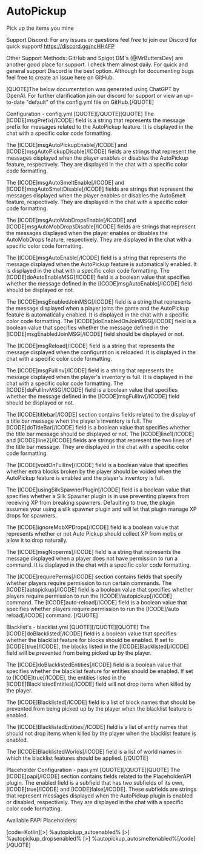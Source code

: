 # AutoPickup
 Pick up the items you mine

Support Discord:
For any issues or questions feel free to join our Discord for quick support!
https://discord.gg/ncHH4FP

Other Support Methods:
GitHub and Spigot DM's (@MrButtersDev) are another good place for support. I check them almost daily. For quick and general support Discord is the best option. Although for documenting bugs feel free to create an issue here on GitHub.

[QUOTE]The below documentation was generated using ChatGPT by OpenAI. For further clarification join our discord for support or view an up-to-date "default" of the config.yml file on GitHub.[/QUOTE]

Configuration - config.yml
[QUOTE][/QUOTE][QUOTE]
The [ICODE]msgPrefix[/ICODE] field is a string that represents the message prefix for messages related to the AutoPickup feature. It is displayed in the chat with a specific color code formatting.

The [ICODE]msgAutoPickupEnable[/ICODE] and [ICODE]msgAutoPickupDisable[/ICODE] fields are strings that represent the messages displayed when the player enables or disables the AutoPickup feature, respectively. They are displayed in the chat with a specific color code formatting.

The [ICODE]msgAutoSmeltEnable[/ICODE] and [ICODE]msgAutoSmeltDisable[/ICODE] fields are strings that represent the messages displayed when the player enables or disables the AutoSmelt feature, respectively. They are displayed in the chat with a specific color code formatting.

The [ICODE]msgAutoMobDropsEnable[/ICODE] and [ICODE]msgAutoMobDropsDisable[/ICODE] fields are strings that represent the messages displayed when the player enables or disables the AutoMobDrops feature, respectively. They are displayed in the chat with a specific color code formatting.

The [ICODE]msgAutoEnable[/ICODE] field is a string that represents the message displayed when the AutoPickup feature is automatically enabled. It is displayed in the chat with a specific color code formatting. The [ICODE]doAutoEnableMSG[/ICODE] field is a boolean value that specifies whether the message defined in the [ICODE]msgAutoEnable[/ICODE] field should be displayed or not.

The [ICODE]msgEnabledJoinMSG[/ICODE] field is a string that represents the message displayed when a player joins the game and the AutoPickup feature is automatically enabled. It is displayed in the chat with a specific color code formatting. The [ICODE]doEnabledOnJoinMSG[/ICODE] field is a boolean value that specifies whether the message defined in the [ICODE]msgEnabledJoinMSG[/ICODE] field should be displayed or not.

The [ICODE]msgReload[/ICODE] field is a string that represents the message displayed when the configuration is reloaded. It is displayed in the chat with a specific color code formatting.

The [ICODE]msgFullInv[/ICODE] field is a string that represents the message displayed when the player's inventory is full. It is displayed in the chat with a specific color code formatting. The [ICODE]doFullInvMSG[/ICODE] field is a boolean value that specifies whether the message defined in the [ICODE]msgFullInv[/ICODE] field should be displayed or not.

The [ICODE]titlebar[/ICODE] section contains fields related to the display of a title bar message when the player's inventory is full. The [ICODE]doTitleBar[/ICODE] field is a boolean value that specifies whether the title bar message should be displayed or not. The [ICODE]line1[/ICODE] and [ICODE]line2[/ICODE] fields are strings that represent the two lines of the title bar message. They are displayed in the chat with a specific color code formatting.

The [ICODE]voidOnFullInv[/ICODE] field is a boolean value that specifies whether extra blocks broken by the player should be voided when the AutoPickup feature is enabled and the player's inventory is full.

The [ICODE]usingSilkSpawnerPlugin[/ICODE] field is a boolean value that specifies whether a Silk Spawner plugin is in use preventing players from receiving XP from breaking spawners. Defaulting to true, the plugin assumes your using a silk spawner plugin and will let that plugin manage XP drops for spawners.

The [ICODE]ignoreMobXPDrops[/ICODE] field is a boolean value that represents whether or not Auto Pickup should collect XP from mobs or allow it to drop naturally.

The [ICODE]msgNoperms[/ICODE] field is a string that represents the message displayed when a player does not have permission to run a command. It is displayed in the chat with a specific color code formatting.

The [ICODE]requirePerms[/ICODE] section contains fields that specify whether players require permission to run certain commands. The [ICODE]autopickup[/ICODE] field is a boolean value that specifies whether players require permission to run the [ICODE]/autopickup[/ICODE] command. The [ICODE]auto-reload[/ICODE] field is a boolean value that specifies whether players require permission to run the [ICODE]/auto reload[/ICODE] command.
[/QUOTE]

Blacklist's - blacklist.yml
[QUOTE][/QUOTE][QUOTE]
The [ICODE]doBlacklisted[/ICODE] field is a boolean value that specifies whether the blacklist feature for blocks should be enabled. If set to [ICODE]true[/ICODE], the blocks listed in the [ICODE]Blacklisted[/ICODE] field will be prevented from being picked up by the player.

The [ICODE]doBlacklistedEntities[/ICODE] field is a boolean value that specifies whether the blacklist feature for entities should be enabled. If set to [ICODE]true[/ICODE], the entities listed in the [ICODE]BlacklistedEntities[/ICODE] field will not drop items when killed by the player.

The [ICODE]Blacklisted[/ICODE] field is a list of block names that should be prevented from being picked up by the player when the blacklist feature is enabled.

The [ICODE]BlacklistedEntities[/ICODE] field is a list of entity names that should not drop items when killed by the player when the blacklist feature is enabled.

The [ICODE]BlacklistedWorlds[/ICODE] field is a list of world names in which the blacklist features should be applied.
[/QUOTE]

Placeholder Configuration - papi.yml
[QUOTE][/QUOTE][QUOTE]
The [ICODE]papi[/ICODE] section contains fields related to the PlaceholderAPI plugin. The enabled field is a subfield that has two subfields of its own, [ICODE]true[/ICODE] and [ICODE]false[/ICODE]. These subfields are strings that represent messages displayed when the AutoPickup plugin is enabled or disabled, respectively. They are displayed in the chat with a specific color code formatting.

Available PAPI Placeholders:

[code=Kotlin][>] %autopickup_autoenabled%
[>] %autopickup_dropsenabled%
[>] %autopickup_autosmeltenabled%[/code]
[/QUOTE]
